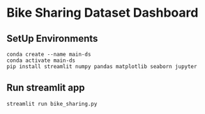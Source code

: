 # Bike Sharing Dataset Dashboard
## SetUp Environments

```
conda create --name main-ds
conda activate main-ds
pip install streamlit numpy pandas matplotlib seaborn jupyter
```

## Run streamlit app
```
streamlit run bike_sharing.py
```
